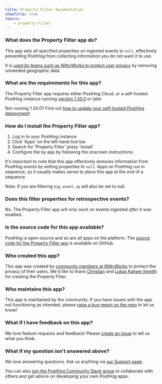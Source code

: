 ```yaml
---
title: Property Filter documentation
showTitle: true
topics:
    - property-filter
---
```


### What does the Property Filter app do?

This app sets all specified properties on ingested events to `null`, effectively preventing PostHog from collecting information you do not want it to use. 

It is [used by teams such as WittyWorks to protect user privacy](https://posthog.com/customers/wittyworks) by removing unneeded geographic data. 

### What are the requirements for this app?

The Property Filter app requires either PostHog Cloud, or a self-hosted PostHog instance running [version 1.30.0](https://posthog.com/blog/the-posthog-array-1-30-0) or later. 

Not running 1.30.0? Find out [how to update your self-hosted PostHog deployment](https://posthog.com/docs/self-host/configure/upgrading-posthog)! 

### How do I install the Property Filter app?

1. Log in to your PostHog instance
2. Click 'Apps' on the left-hand tool bar
3. Search for 'Property Filter' press 'Install'
4. Configure the by app by following the onscreen instructions. 

It's important to note that this app effectively removes information from PostHog events by setting properties to `null`. Apps on PostHog run in sequence, so it usually makes sense to place this app at the _end_ of a sequence. 

Note: If you are filtering `$ip`, `event.ip` will also be set to null.

### Does this filter properties for retrospective events?

No. The Property Filter app will only work on events ingested _after_ it was enabled. 

### Is the source code for this app available?

PostHog is open-source and so are all apps on the platform. The [source code for the Property Filter app](https://github.com/witty-works/posthog-property-filter-plugin) is available on GitHub. 

### Who created this app?

This app was created by [community members at WittyWorks]((https://posthog.com/customers/wittyworks)) to protect the privacy of their users. We'd like to thank [Christian](https://github.com/Christian-aman-insurely) and [Lukas Kahwe Smnith](https://github.com/lsmith77) for creating the Property Filter. 

### Who maintains this app?

This app is maintained by the community. If you have issues with the app not functioning as intended, please [raise a bug report on the repo](https://github.com/witty-works/posthog-property-filter-plugin) to let us know!

### What if I have feedback on this app?

We love feature requests and feedback! Please [create an issue](https://github.com/PostHog/posthog/issues/new?assignees=&labels=enhancement%2C+feature&template=feature_request.md) to tell us what you think. 

### What if my question isn't answered above?

We love answering questions. Ask us anything via [our Support page](/questions).

You can also [join the PostHog Community Slack group](/slack) to collaborate with others and get advice on developing your own PostHog apps.